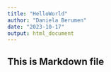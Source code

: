 ```yaml
---
title: "HelloWorld"
author: "Daniela Berumen"
date: "2023-10-17"
output: html_document
---
```


## This is Markdown file